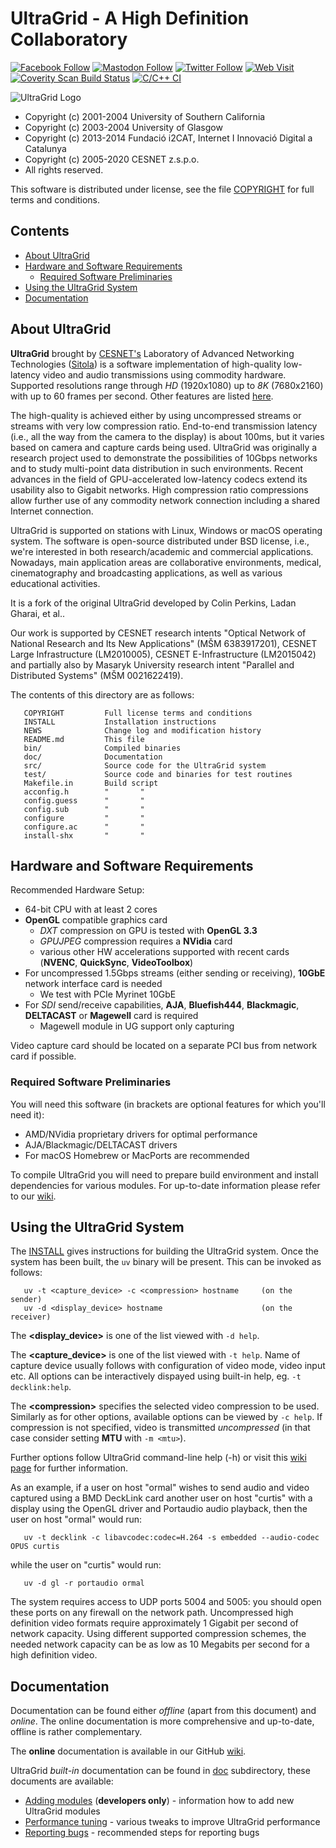 UltraGrid - A High Definition Collaboratory
===========================================
[![Facebook Follow](https://img.shields.io/badge/Facebook-follow-blue)](https://www.facebook.com/UltraGrid/)
[![Mastodon Follow](https://img.shields.io/badge/Mastodon-follow-blue)](https://mastodon.technology/@UltraGrid)
[![Twitter Follow](https://img.shields.io/badge/Twitter-follow-blue)](https://twitter.com/UltraGrid_CZ)
[![Web Visit](https://img.shields.io/badge/web-visit-orange)](http://www.ultragrid.cz)
[![Coverity Scan Build Status](https://scan.coverity.com/projects/2851/badge.svg)](https://scan.coverity.com/projects/2851)
[![C/C++ CI](../../workflows/C%2FC%2B%2B%20CI/badge.svg)](../../actions)

![UltraGrid Logo](data/ultragrid-logo-text.png)

   * Copyright (c) 2001-2004 University of Southern California 
   * Copyright (c) 2003-2004 University of Glasgow
   * Copyright (c) 2013-2014 Fundació i2CAT, Internet I Innovació Digital a Catalunya
   * Copyright (c) 2005-2020 CESNET z.s.p.o.
   * All rights reserved.

   This software is distributed under license, see the file
   [COPYRIGHT](COPYRIGHT) for full terms and conditions.


Contents
--------

   - [About UltraGrid](#about-ultragrid)
   - [Hardware and Software Requirements](#hardware-and-software-requirements)
     * [Required Software Preliminaries](#required-software-preliminaries)
   - [Using the UltraGrid System](#using-the-ultragrid-system)
   - [Documentation](#documentation)

About UltraGrid
---------------

   **UltraGrid** brought by [CESNET's](https://www.cesnet.cz) Laboratory of
   Advanced Networking Technologies ([Sitola](https://www.sitola.cz)) is
   a software implementation of high-quality low-latency video and
   audio transmissions using commodity hardware. Supported resolutions range
   through *HD* (1920x1080) up to *8K* (7680x2160) with up to 60 frames per second.
   Other features are listed [here](https://github.com/CESNET/UltraGrid/wiki).

   The high-quality is achieved either by using uncompressed
   streams or streams with very low compression ratio. End-to-end transmission
   latency (i.e., all the way from the camera to the display) is about 100ms,
   but it varies based on camera and capture cards being used. UltraGrid was
   originally a research project used to demonstrate the possibilities of 10Gbps
   networks and to study multi-point data distribution in such environments.
   Recent advances in the field of GPU-accelerated low-latency codecs extend its
   usability also to Gigabit networks. High compression ratio compressions allow
   further use of any commodity network connection including a shared Internet
   connection.

   UltraGrid is supported on stations with
   Linux, Windows or macOS operating system. The software is open-source
   distributed under BSD license, i.e., we're interested in both
   research/academic and commercial applications. Nowadays, main application
   areas are collaborative environments, medical, cinematography and
   broadcasting applications, as well as various educational activities.

   It is a fork of the original UltraGrid developed by Colin Perkins, Ladan
   Gharai, et al..

   Our work is supported by CESNET research intents "Optical Network of National
   Research and Its New Applications" (MŠM 6383917201), CESNET Large
   Infrastructure (LM2010005), CESNET E-Infrastructure (LM2015042) and partially
   also by Masaryk University research intent "Parallel and Distributed Systems"
   (MŠM 0021622419). 

   The contents of this directory are as follows:

       COPYRIGHT         Full license terms and conditions
       INSTALL           Installation instructions
       NEWS              Change log and modification history
       README.md         This file
       bin/              Compiled binaries
       doc/              Documentation
       src/              Source code for the UltraGrid system
       test/             Source code and binaries for test routines
       Makefile.in       Build script
       acconfig.h        "       "
       config.guess      "       "
       config.sub        "       "
       configure         "       "
       configure.ac      "       "
       install-shx       "       "


Hardware and Software Requirements
----------------------------------

   Recommended Hardware Setup:
   - 64-bit CPU with at least 2 cores
   - **OpenGL** compatible graphics card
     - *DXT* compression on GPU is tested with **OpenGL 3.3**
     - *GPUJPEG* compression requires a **NVidia** card
     - various other HW accelerations supported with recent cards (**NVENC**,
       **QuickSync**, **VideoToolbox**)
   - For uncompressed 1.5Gbps streams (either sending or receiving), **10GbE**
     network interface card is needed
     - We test with PCIe Myrinet 10GbE 
   - For *SDI* send/receive capabilities, **AJA**, **Bluefish444**,
     **Blackmagic**, **DELTACAST** or **Magewell** card is required
     - Magewell module in UG support only capturing

   Video capture card should be located on a separate PCI bus from network card if possible.

### Required Software Preliminaries
   You will need this software (in brackets are optional features for which you'll need it):

   - AMD/NVidia proprietary drivers for optimal performance
   - AJA/Blackmagic/DELTACAST drivers
   - For macOS Homebrew or MacPorts are recommended

   To compile UltraGrid you will need to prepare build environment and
   install dependencies for various modules. For up-to-date information
   please refer to our
   [wiki](https://github.com/CESNET/UltraGrid/wiki/Compile-UltraGrid-%28Source%29).

Using the UltraGrid System
--------------------------

   The [INSTALL](INSTALL) gives instructions for building the UltraGrid system.
   Once the system has been built, the `uv` binary will be present. This
   can be invoked as follows:

       uv -t <capture_device> -c <compression> hostname     (on the sender)
       uv -d <display_device> hostname                      (on the receiver)

   The **\<display_device\>** is one of the list viewed with `-d help`.

   The **\<capture_device\>** is one of the list viewed with `-t help`. Name
   of capture device usually follows with configuration of video mode,
   video input etc. All options can be interactively dispayed using built-in
   help, eg. `-t decklink:help`.

   The **\<compression\>** specifies the selected video compression to be
   used. Similarly as for other options, available options can be viewed
   by `-c help`. If compression is not specified, video is transmitted
   *uncompressed* (in that case consider setting **MTU** with `-m <mtu>`).

   Further options follow UltraGrid command-line help (-h) or visit this
   [wiki page](https://github.com/CESNET/UltraGrid/wiki/Running-UltraGrid)
   for further information.

   As an example, if a user on host "ormal" wishes to send audio and video
   captured using a BMD DeckLink card another user on host "curtis" with
   a display using the OpenGL driver and Portaudio audio playback, then
   the user on host "ormal" would run:

       uv -t decklink -c libavcodec:codec=H.264 -s embedded --audio-codec OPUS curtis

   while the user on "curtis" would run:

       uv -d gl -r portaudio ormal

   The system requires access to UDP ports 5004 and 5005: you should open
   these ports on any firewall on the network path. Uncompressed high definition
   video formats require approximately 1 Gigabit per second of network capacity.
   Using different supported compression schemes, the needed network capacity
   can be as low as 10 Megabits per second for a high definition video.

Documentation
-------------
   Documentation can be found either _offline_ (apart from this document) and
   _online_. The online documentation is more comprehensive and up-to-date,
   offline is rather complementary.

   The **online** documentation is available in our GitHub
   [wiki](https://github.com/CESNET/UltraGrid/wiki).

   UltraGrid _built-in_ documentation can be found in [doc](doc) subdirectory,
   these documents are available:

   - [Adding modules](doc/ADDING-MODULES.md) (**developers only**) - information
     how to add new UltraGrid modules
   - [Performance tuning](doc/PERFORMANCE-TUNING.md) - various tweaks to improve
     UltraGrid performance
   - [Reporting bugs](doc/REPORTING_BUGS.md) - recommended steps for reporting
     bugs



